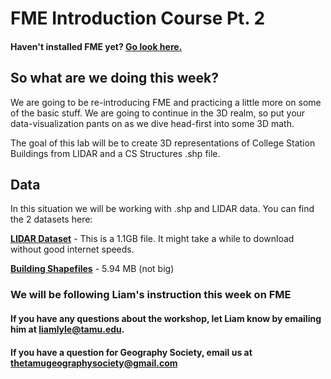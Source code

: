 # FME Introduction Course Pt. 2

#### Haven't installed FME yet? [Go look here.](../../Learning/Week1)

## So what are we doing this week?
We are going to be re-introducing FME and practicing a little more on some of the basic stuff. We are going to continue in the 3D realm, so put your data-visualization pants on as we dive head-first into some 3D math.
>
The goal of this lab will be to create 3D representations of College Station Buildings from LIDAR and a CS Structures .shp file. 

## Data
In this situation we will be working with .shp and LIDAR data. You can find the 2 datasets here:
>
[**LIDAR Dataset**](https://s3.amazonaws.com/data.tnris.org/b6ea8e3a-c8b7-4d97-b4d1-4eb8172eb87d/resources/usgs17-70cm-brazos-freestone-robertson_3096301_lpc.zip) - This is a 1.1GB file. It might take a while to download without good internet speeds.
>
[**Building Shapefiles**](https://opendata.arcgis.com/datasets/894bf5fc69df4257bdae79912871198a_0.zip?session=1020265369.1513734707) - 5.94 MB (not big)

### We will be following Liam's instruction this week on FME

#### If you have any questions about the workshop, let Liam know by emailing him at liamlyle@tamu.edu. 
#### If you have a question for Geography Society, email us at thetamugeographysociety@gmail.com

